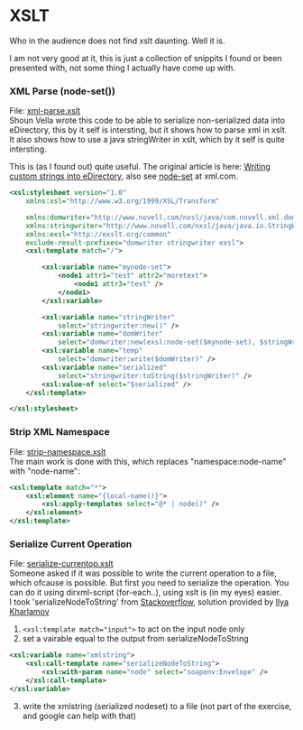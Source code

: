 # XSLT
Who in the audience does not find xslt daunting. Well it is.

I am not very good at it, this is just a collection of snippits I found or been presented with, not some thing I actually have come up with.



### XML Parse (node-set())
File: [xml-parse.xslt](xml-parse.xslt)<br/>
Shoun Vella wrote this code to be able to serialize non-serialized data into eDirectory, this by it self is intersting, but it shows how to parse xml in xslt. It also shows how to use a java stringWriter in xslt, which by it self is quite intersting.

This is (as I found out) quite useful. The original article is here: [Writing custom strings into eDirectory](https://community.microfocus.com/cyberres/b/sws-22/posts/writing-custom-strings-into-edirectory), also see [node-set](https://www.xml.com/pub/a/2003/07/16/nodeset.html) at xml.com.

```xml
<xsl:stylesheet version="1.0"
	xmlns:xsl="http://www.w3.org/1999/XSL/Transform"

	xmlns:domwriter="http://www.novell.com/nxsl/java/com.novell.xml.dom.DOMWriter"
	xmlns:stringwriter="http://www.novell.com/nxsl/java/java.io.StringWriter"
	xmlns:exsl="http://exslt.org/common"
	exclude-result-prefixes="domwriter stringwriter exsl">
	<xsl:template match="/">

		<xsl:variable name="mynode-set">
			<node1 attr1="test" attr2="moretext">
				<node1 attr3="text" />
			</node1>
		</xsl:variable>

		<xsl:variable name="stringWriter"
			select="stringwriter:new()" />
		<xsl:variable name="domWriter"
			select="domwriter:new(exsl:node-set($mynode-set), $stringWriter)" />
		<xsl:variable name="temp"
			select="domwriter:write($domWriter)" />
		<xsl:variable name="serialized"
			select="stringwriter:toString($stringWriter)" />
		<xsl:value-of select="$serialized" />
	</xsl:template>	

</xsl:stylesheet>
```

### Strip XML Namespace
File: [strip-namespace.xslt](strip-namespace.xslt)<br/>
The main work is done with this, which replaces "namespace:node-name" with "node-name":
```xml
<xsl:template match="*">
	<xsl:element name="{local-name()}">
		<xsl:apply-templates select="@* | node()" />
	</xsl:element>
</xsl:template>
```



### Serialize Current Operation
File: [serialize-currentop.xslt](serialize-currentop.xslt)<br/>
Someone asked if it was possible to write the current operation to a file, which ofcause is possible. But first you need to serialize the operation. You can do it using dirxml-script (for-each..), using xslt is (in my eyes) easier.<br/>
I took 'serializeNodeToString' from [Stackoverflow](https://stackoverflow.com/questions/6696382/xslt-how-to-convert-xml-node-to-string), solution provided by [Ilya Kharlamov](https://stackoverflow.com/users/805325/ilya-kharlamov)


1) ```<xsl:template match="input">``` to act on the input node only
2) set a vairable equal to the output from serializeNodeToString
```xml
<xsl:variable name="xmlstring">
	<xsl:call-template name="serializeNodeToString">
		<xsl:with-param name="node" select="soapenv:Envelope" />
	</xsl:call-template>
</xsl:variable>		
```
3) write the xmlstring (serialized nodeset) to a file (not part of the exercise, and google can help with that)
